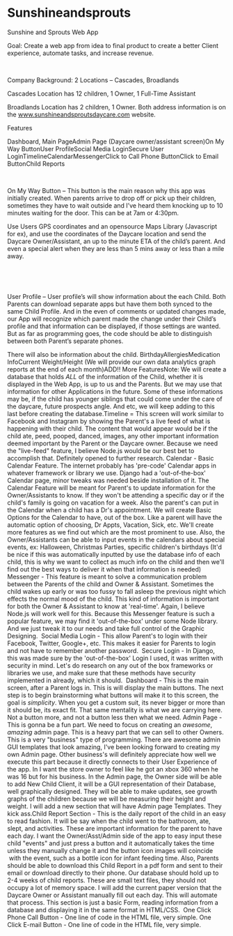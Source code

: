 # Sunshineandsprouts
Sunshine and Sprouts Web App

Goal: Create a web app from idea to final product to create
a better Client experience, automate tasks, and increase revenue. 



 

Company Background: 
2 Locations – Cascades, Broadlands

Cascades Location has 12 children, 1 Owner, 1 Full-Time Assistant

Broadlands Location has 2 children, 1 Owner.
Both address information is on the www.sunshineandsproutsdaycare.com
website.

Features 



Dashboard, Main PageAdmin Page (Daycare owner/assistant screen)On My Way ButtonUser ProfileSocial Media LoginSecure User LoginTimelineCalendarMessengerClick to Call Phone ButtonClick to Email ButtonChild Reports













 

On My Way Button
– This button is the main reason why this
app was initially created. When parents arrive to drop off or pick up their
children, sometimes they have to wait outside and I’ve heard them knocking up
to 10 minutes waiting for the door. This can be at 7am or 4:30pm. 

Use Users GPS coordinates and an opensource Maps Library
(Javascript for ex), and use the coordinates of the Daycare location and send
the Daycare Owner/Assistant, an up to the minute ETA of the child’s
parent.  And even a special alert when
they are less than 5 mins away or less than a mile away. 

 

 

User Profile –
User profile’s will show information about the each Child. Both Parents can
download separate apps but have them both synced to the same Child Profile. And
in the even of comments or updated changes made, our App will recognize which
parent made the change under their Child’s profile and that information can be
displayed, if those settings are wanted. But as far as programming goes, the
code should be able to distinguish between both Parent’s separate phones. 

There will also be information about the child. BirthdayAllergiesMedication InfoCurrent Weight/Height (We will provide our own data analytics graph reports at
the end of each month)ADD!! More FeaturesNote: We will create a database that holds *ALL* of the information of the Child, whether it is displayed in the Web App, is up to us and the Parents. But we may use that information for other Applications in the future. Some of these informations may be, if the child has younger siblings that could come under the care of the daycare, future prospects angle. And etc, we will keep adding to this last before creating the database.Timeline = This screen will work similar to Facebook and Instagram by showing the Parent's a live feed of what is happening with their child. The content that would appear would be if the child ate, peed, pooped, danced, images, any other important information deemed important by the Parent or the Daycare owner. Because we need the "live-feed" feature, I believe Node.js would be our best bet to accomplish that. Definitely opened to further research. Calendar - Basic Calendar Feature. The internet probably has 'pre-code' Calendar apps in whatever framework or library we use. Django had a 'out-of-the-box' Calendar page, minor tweaks was needed beside installation of it. The Calendar Feature will be meant for Parent's to update information for the Owner/Assistants to know. If they won't be attending a specific day or if the child's family is going on vacation for a week. Also the parent's can put in the Calendar when a child has a Dr's appointment. We will create Basic Options for the Calendar to have, out of the box. Like a parent will have the automatic option of choosing, Dr Appts, Vacation, Sick, etc. We'll create more features as we find out which are the most prominent to use. Also, the Owner/Assistants can be able to input events in the calendars about special events, ex: Halloween, Christmas Parties, specific children's birthdays (It'd be nice if this was automatically inputted by use the database info of each child, this is why we want to collect as much info on the child and then we'll find out the best ways to deliver it when that information is needed) 
Messenger - This feature is meant to solve a communication problem between the Parents of the child and Owner & Assistant. Sometimes the child wakes up early or was too fussy to fall asleep the previous night which effects the normal mood of the child. This kind of information is important for both the Owner & Assistant to know at 'real-time'. Again, I believe Node.js will work well for this. Because this Messenger feature is such a popular feature, we may find it 'out-of-the-box' under some Node library. And we just tweak it to our needs and take full control of the Graphic Designing.   Social Media Login - This allow Parent's to login with their Facebook, Twitter, Google+, etc. This makes it easier for Parents to login and not have to remember another password.    Secure Login - In Django, this was made sure by the 'out-of-the-box' Login I used, it was written with security in mind. Let's do research on any out of the box frameworks or libraries we use, and make sure that these methods have security implemented in already, which it should.   Dashboard - This is the main screen, after a Parent logs in. This is will display the main buttons. The next step is to begin brainstorming what buttons will make it to this screen, the goal is *simplicity*. When you get a custom suit, its never bigger or more than it should be, its exact fit. That same mentality is what we are carrying here. Not a button more, and not a button less then what we need. Admin Page - This is gonna be a fun part. We need to focus on creating an *awesome*, *amazing* admin page. This is a heavy part that we can sell to other Owners. This is a very "business" type of programming. There are awesome admin GUI templates that look amazing, I've been looking forward to creating my own Admin page. Other business's will definitely appreciate how well we execute this part because it directly connects to their User Experience of the app. In I want the store owner to feel like he got an xbox 360 when he was 16 but for his business. In the Admin page, the Owner side will be able to add New Child Client, it will be a GUI representation of their Database, well graphically designed. They will be able to make updates, see growth graphs of the children because we will be measuring their height and weight. I will add a new section that will have Admin page Templates. They kick ass.Child Report Section - This is the daily report of the child in an easy to read fashion. It will be say when the child went to the bathroom, ate, slept, and activities. These are important information for the parent to have each day. I want the Owner/Asst/Admin side of the app to easy input these child "events" and just press a button and it automatically takes the time unless they manually change it and the button icon images will coincide  with the event, such as a bottle icon for infant feeding time. Also, Parents should be able to download this Child Report in a pdf form and sent to their email or download directly to their phone. Our database should hold up to 2-4 weeks of child reports. These are small text files, they should not occupy a lot of memory space. I will add the current paper version that the Daycare Owner or Assistant manually fill out each day. This will automate that process. This section is just a basic Form, reading information from a database and displaying it in the same format in HTML/CSS.  One Click Phone Call Button - One line of code in the HTML file, very simple. One Click E-mail Button - One line of code in the HTML file, very simple.   
